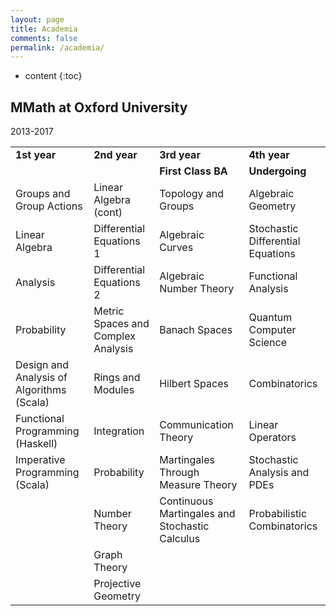 ```yaml
---
layout: page
title: Academia
comments: false
permalink: /academia/
---
```


* content
{:toc}

## MMath at Oxford University

2013-2017

<table>

<tr>
<td><b>1st year</b></td>
<td><b>2nd year</b></td>
<td><b>3rd year</b></td>
<td><b>4th year</b></td>
</tr>

<tr>
<td><b></b></td>
<td><b></b></td>
<td><b>First Class BA</b></td>
<td><b>Undergoing</b></td>
</tr>

<tr>
<td>Groups and Group Actions</td>
<td>Linear Algebra (cont)</td>
<td>Topology and Groups</td>
<td>Algebraic Geometry</td>
</tr>

<tr>
<td>Linear Algebra</td>
<td>Differential Equations 1</td>
<td>Algebraic Curves</td>
<td>Stochastic Differential Equations</td>
</tr>

<tr>
<td>Analysis</td>
<td>Differential Equations 2</td>
<td>Algebraic Number Theory</td>
<td>Functional Analysis</td>
</tr>

<tr>
<td>Probability</td>
<td>Metric Spaces and Complex Analysis</td>
<td>Banach Spaces</td>
<td>Quantum Computer Science</td>
</tr>

<tr>
<td>Design and Analysis of Algorithms (Scala)</td>
<td>Rings and Modules</td>
<td>Hilbert Spaces</td>
<td>Combinatorics</td>
</tr>

<tr>
<td>Functional Programming (Haskell)</td>
<td>Integration</td>
<td>Communication Theory</td>
<td>Linear Operators</td>
</tr>

<tr>
<td>Imperative Programming (Scala)</td>
<td>Probability</td>
<td>Martingales Through Measure Theory</td>
<td>Stochastic Analysis and PDEs</td>
</tr>

<tr>
<td></td>
<td>Number Theory</td>
<td>Continuous Martingales and Stochastic Calculus</td>
<td>Probabilistic Combinatorics</td>
</tr>

<tr>
<td></td>
<td>Graph Theory</td>
<td></td>
<td></td>
</tr>

<tr>
<td></td>
<td>Projective Geometry</td>
<td></td>
<td></td>
</tr>

</table>
